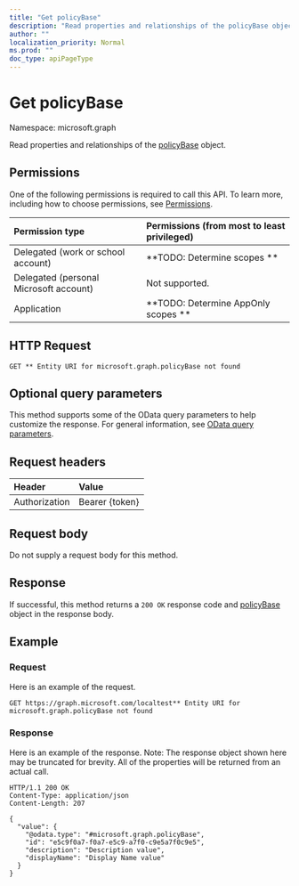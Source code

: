 ```yaml
---
title: "Get policyBase"
description: "Read properties and relationships of the policyBase object."
author: ""
localization_priority: Normal
ms.prod: ""
doc_type: apiPageType
---
```


# Get policyBase

Namespace: microsoft.graph

Read properties and relationships of the [policyBase](../resources/policybase.md) object.

## Permissions
One of the following permissions is required to call this API. To learn more, including how to choose permissions, see [Permissions](/concepts/permissions-reference.md).

|Permission type|Permissions (from most to least privileged)|
|:---|:---|
|Delegated (work or school account)|**TODO: Determine scopes **|
|Delegated (personal Microsoft account)|Not supported.|
|Application|**TODO: Determine AppOnly scopes **|

## HTTP Request
<!-- {
  "blockType": "ignored"
}
-->
``` http
GET ** Entity URI for microsoft.graph.policyBase not found
```

## Optional query parameters
This method supports some of the OData query parameters to help customize the response. For general information, see [OData query parameters](/graph/query-parameters).

## Request headers
|Header|Value|
|:---|:---|
|Authorization|Bearer {token}|

## Request body
Do not supply a request body for this method.

## Response
If successful, this method returns a `200 OK` response code and [policyBase](../resources/policybase.md) object in the response body.

## Example

### Request
Here is an example of the request.
<!-- {
  "blockType": "request",
  "name": "get_policybase"
}
-->
``` http
GET https://graph.microsoft.com/localtest** Entity URI for microsoft.graph.policyBase not found
```

### Response
Here is an example of the response. Note: The response object shown here may be truncated for brevity. All of the properties will be returned from an actual call.
<!-- {
  "blockType": "response",
  "truncated": true,
  "@odata.type": "microsoft.graph.policyBase"
}
-->
``` http
HTTP/1.1 200 OK
Content-Type: application/json
Content-Length: 207

{
  "value": {
    "@odata.type": "#microsoft.graph.policyBase",
    "id": "e5c9f0a7-f0a7-e5c9-a7f0-c9e5a7f0c9e5",
    "description": "Description value",
    "displayName": "Display Name value"
  }
}
```

